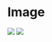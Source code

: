 # Image
<div>
<img src="https://user-images.githubusercontent.com/73180410/101009321-5234cc80-35a5-11eb-8399-fe1bee011480.jpeg">
<img src="https://user-images.githubusercontent.com/73180410/101013633-f15ac380-35a7-11eb-9e62-e8e4b1723986.PNG">
  
</div>
